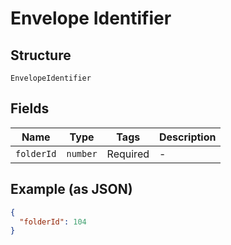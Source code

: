 
# Envelope Identifier

## Structure

`EnvelopeIdentifier`

## Fields

| Name | Type | Tags | Description |
|  --- | --- | --- | --- |
| `folderId` | `number` | Required | - |

## Example (as JSON)

```json
{
  "folderId": 104
}
```

